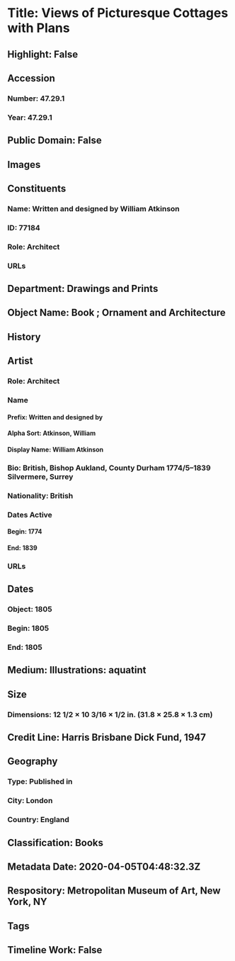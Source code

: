# Title: Views of Picturesque Cottages with Plans
## Highlight: False
## Accession
### Number: 47.29.1
### Year: 47.29.1
## Public Domain: False
## Images
## Constituents
### Name: Written and designed by William Atkinson
### ID: 77184
### Role: Architect
### URLs
## Department: Drawings and Prints
## Object Name: Book ; Ornament and Architecture
## History
## Artist
### Role: Architect
### Name
#### Prefix: Written and designed by
#### Alpha Sort: Atkinson, William
#### Display Name: William Atkinson
### Bio: British, Bishop Aukland, County Durham 1774/5–1839 Silvermere, Surrey
### Nationality: British
### Dates Active
#### Begin: 1774
#### End: 1839
### URLs
## Dates
### Object: 1805
### Begin: 1805
### End: 1805
## Medium: Illustrations: aquatint
## Size
### Dimensions: 12 1/2 × 10 3/16 × 1/2 in. (31.8 × 25.8 × 1.3 cm)
## Credit Line: Harris Brisbane Dick Fund, 1947
## Geography
### Type: Published in
### City: London
### Country: England
## Classification: Books
## Metadata Date: 2020-04-05T04:48:32.3Z
## Respository: Metropolitan Museum of Art, New York, NY
## Tags
## Timeline Work: False